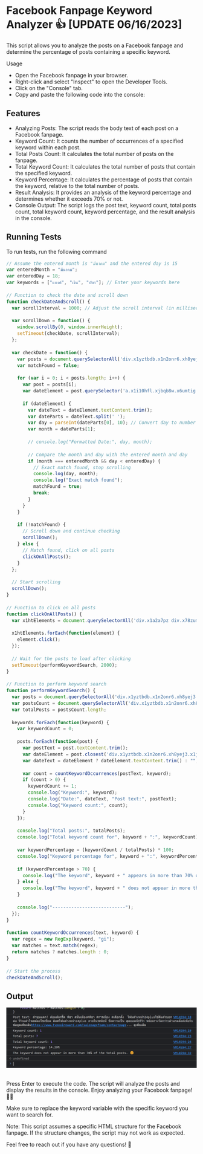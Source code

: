 # Facebook Fanpage Keyword Analyzer 👍 [UPDATE 06/16/2023]
This script allows you to analyze the posts on a Facebook fanpage and determine the percentage of posts containing a specific keyword.

Usage
- Open the Facebook fanpage in your browser.
- Right-click and select "Inspect" to open the Developer Tools.
- Click on the "Console" tab.
- Copy and paste the following code into the console:

## Features

- Analyzing Posts: The script reads the body text of each post on a Facebook fanpage.
- Keyword Count: It counts the number of occurrences of a specified keyword within each post.
- Total Posts Count: It calculates the total number of posts on the fanpage.
- Total Keyword Count: It calculates the total number of posts that contain the specified keyword.
- Keyword Percentage: It calculates the percentage of posts that contain the keyword, relative to the total number of posts.
- Result Analysis: It provides an analysis of the keyword percentage and determines whether it exceeds 70% or not.
- Console Output: The script logs the post text, keyword count, total posts count, total keyword count, keyword percentage, and the result analysis in the console.


## Running Tests

To run tests, run the following command

```javascript
// Assume the entered month is "มีนาคม" and the entered day is 15
var enteredMonth = "มีนาคม";
var enteredDay = 18;
var keywords = ["แบงค์", "เงิน", "บัตร"]; // Enter your keywords here

// Function to check the date and scroll down
function checkDateAndScroll() {
  var scrollInterval = 1000; // Adjust the scroll interval (in milliseconds) as needed

  var scrollDown = function() {
    window.scrollBy(0, window.innerHeight);
    setTimeout(checkDate, scrollInterval);
  };

  var checkDate = function() {
    var posts = document.querySelectorAll('div.x1yztbdb.x1n2onr6.xh8yej3.x1ja2u2z');
    var matchFound = false;

    for (var i = 0; i < posts.length; i++) {
      var post = posts[i];
      var dateElement = post.querySelector('a.x1i10hfl.xjbqb8w.x6umtig.x1b1mbwd.xaqea5y.xav7gou.x9f619.x1ypdohk.xt0psk2.xe8uvvx.xdj266r.x11i5rnm.xat24cr.x1mh8g0r.xexx8yu.x4uap5.x18d9i69.xkhd6sd.x16tdsg8.x1hl2dhg.xggy1nq.x1a2a7pz.x1heor9g.xt0b8zv.xo1l8bm span');

      if (dateElement) {
        var dateText = dateElement.textContent.trim();
        var dateParts = dateText.split(' ');
        var day = parseInt(dateParts[0], 10); // Convert day to number
        var month = dateParts[1];

        // console.log("Formatted Date:", day, month);

        // Compare the month and day with the entered month and day
        if (month === enteredMonth && day < enteredDay) {
          // Exact match found, stop scrolling
          console.log(day, month);
          console.log("Exact match found");
          matchFound = true;
          break;
        }
      }
    }

    if (!matchFound) {
      // Scroll down and continue checking
      scrollDown();
    } else {
      // Match found, click on all posts
      clickOnAllPosts();
    }
  };

  // Start scrolling
  scrollDown();
}

// Function to click on all posts
function clickOnAllPosts() {
  var x1htElements = document.querySelectorAll('div.x1a2a7pz div.x78zum5.x1n2onr6.xh8yej3 div.xu06os2.x1ok221b div[role="button"]');

  x1htElements.forEach(function(element) {
    element.click();
  });

  // Wait for the posts to load after clicking
  setTimeout(performKeywordSearch, 2000);
}

// Function to perform keyword search
function performKeywordSearch() {
  var posts = document.querySelectorAll('div.x1yztbdb.x1n2onr6.xh8yej3.x1ja2u2z div.x1iorvi4.x1pi30zi.x1l90r2v.x1swvt13');
  var postsCount = document.querySelectorAll('div.x1yztbdb.x1n2onr6.xh8yej3.x1ja2u2z');
  var totalPosts = postsCount.length;

  keywords.forEach(function(keyword) {
    var keywordCount = 0;

    posts.forEach(function(post) {
      var postText = post.textContent.trim();
      var dateElement = post.closest('div.x1yztbdb.x1n2onr6.xh8yej3.x1ja2u2z').querySelector('a.x1i10hfl.xjbqb8w.x6umtig.x1b1mbwd.xaqea5y.xav7gou.x9f619.x1ypdohk.xt0psk2.xe8uvvx.xdj266r.x11i5rnm.xat24cr.x1mh8g0r.xexx8yu.x4uap5.x18d9i69.xkhd6sd.x16tdsg8.x1hl2dhg.xggy1nq.x1a2a7pz.x1heor9g.xt0b8zv.xo1l8bm span');
      var dateText = dateElement ? dateElement.textContent.trim() : "";

      var count = countKeywordOccurrences(postText, keyword);
      if (count > 0) {
        keywordCount += 1;
        console.log("Keyword:", keyword);
        console.log("Date:", dateText, "Post text:", postText);
        console.log("Keyword count:", count);
      }
    });

    console.log("Total posts:", totalPosts);
    console.log("Total keyword count for", keyword + ":", keywordCount);

    var keywordPercentage = (keywordCount / totalPosts) * 100;
    console.log("Keyword percentage for", keyword + ":", keywordPercentage.toFixed(2) + "%");

    if (keywordPercentage > 70) {
      console.log("The keyword", keyword + " appears in more than 70% of the total posts. 🎉");
    } else {
      console.log("The keyword", keyword + " does not appear in more than 70% of the total posts. 😔");
    }

    console.log("---------------------------");
  });
}

function countKeywordOccurrences(text, keyword) {
  var regex = new RegExp(keyword, "gi");
  var matches = text.match(regex);
  return matches ? matches.length : 0;
}

// Start the process
checkDateAndScroll();

```

## Output

<img src="/output.png" alt="Alt text" title="Output">

##

Press Enter to execute the code.
The script will analyze the posts and display the results in the console.
Enjoy analyzing your Facebook fanpage! 🚀🔎

Make sure to replace the keyword variable with the specific keyword you want to search for.

Note: This script assumes a specific HTML structure for the Facebook fanpage. If the structure changes, the script may not work as expected.

Feel free to reach out if you have any questions! 🤗
